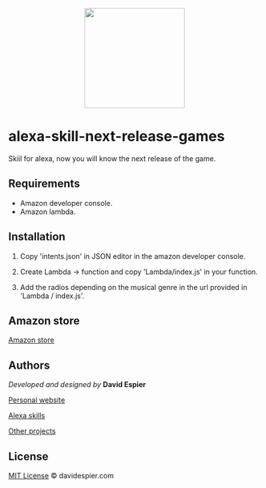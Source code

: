 <p align="center">
  <img src="https://davidespier.com/github/game-release-alexa/41plh7K9jmL.png" weight="200" width="200">
</p>

# alexa-skill-next-release-games
Skiil for alexa, now you will know the next release of the game.

## Requirements

- Amazon developer console.
- Amazon lambda.

## Installation

1. Copy 'intents.json' in JSON editor in the amazon developer console.

2. Create Lambda -> function and copy 'Lambda/index.js' in your function.

3. Add the radios depending on the musical genre in the url provided in 'Lambda / index.js'.


## Amazon store

[Amazon store](https://www.amazon.es/dp/B083QNKW9B/)


## Authors

 *Developed and designed by*  **David Espier**


[Personal website](https://davidespier.com)

[Alexa skills](https://www.amazon.es/s?k=davidespier&i=alexa-skills)
        
[Other projects](https://github.com/davidespier?tab=repositories)


## License


[MIT License](https://choosealicense.com/licenses/mit/) © davidespier.com
